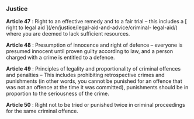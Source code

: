###  Justice

**Article 47** : Right to an effective remedy and to a fair trial – this
includes a [ right to legal aid ](/en/justice/legal-aid-and-advice/criminal-
legal-aid/) where you are deemed to lack sufficient resources.

**Article 48** : Presumption of innocence and right of defence – everyone is
presumed innocent until proven guilty according to law, and a person charged
with a crime is entitled to a defence.

**Article 49** : Principles of legality and proportionality of criminal
offences and penalties – This includes prohibiting retrospective crimes and
punishments (in other words, you cannot be punished for an offence that was
not an offence at the time it was committed), punishments should be in
proportion to the seriousness of the crime.

**Article 50** : Right not to be tried or punished twice in criminal
proceedings for the same criminal offence.

